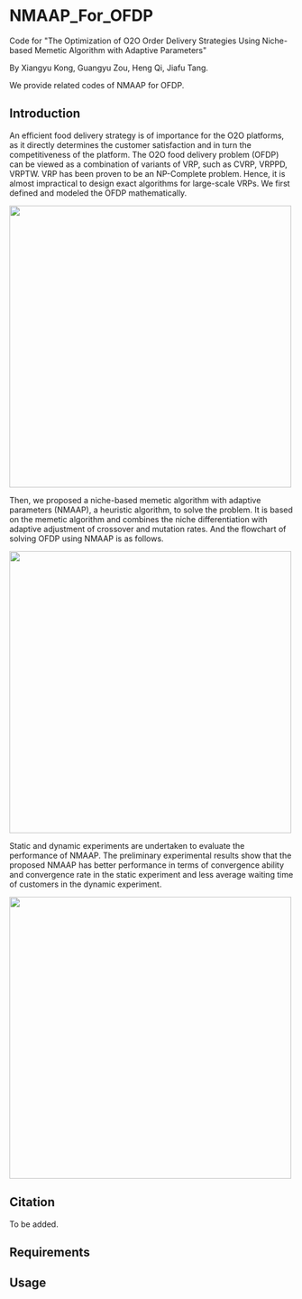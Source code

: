 # NMAAP_For_OFDP
Code for "The Optimization of O2O Order Delivery Strategies Using Niche-based Memetic Algorithm with Adaptive Parameters"

By Xiangyu Kong, Guangyu Zou, Heng Qi, Jiafu Tang.

We provide related codes of NMAAP for OFDP.

## Introduction
An efficient food delivery strategy is of importance for the O2O platforms, as it directly determines the customer satisfaction and in turn the competitiveness of the platform. The O2O food delivery problem (OFDP) can be viewed as a combination of variants of VRP, such as CVRP, VRPPD, VRPTW. VRP has been proven to be an NP-Complete problem. Hence, it is almost impractical to design exact algorithms for large-scale VRPs. We first defined and modeled the OFDP mathematically.

<img src="https://user-images.githubusercontent.com/30373236/156862329-6bdfad89-191e-44f3-8e82-611b6852f65e.png" height="500"  align="middle"/>

Then, we proposed a niche-based memetic algorithm with adaptive parameters (NMAAP), a heuristic algorithm, to solve the problem. It is based on the memetic algorithm and combines the niche differentiation with adaptive adjustment of crossover and mutation rates. And the flowchart of solving OFDP using NMAAP is as follows.

<img src="https://user-images.githubusercontent.com/30373236/156862383-70c49382-973f-4e7c-be03-5be18f98aa67.png" height="500"  align="middle"/>

Static and dynamic experiments are undertaken to evaluate the performance of NMAAP. The preliminary experimental results show that the proposed NMAAP has better performance
in terms of convergence ability and convergence rate in the static experiment and less average waiting time of customers in the dynamic experiment.

<img src="https://user-images.githubusercontent.com/30373236/156862717-32c92fbf-fbb6-4227-8330-da79b8dc8411.png" height="500"  align="middle"/>





## Citation
To be added.

## Requirements

## Usage
